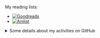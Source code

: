 My reading lists:
- [![Goodreads](https://img.shields.io/badge/goodreads-FBF9F3)](https://www.goodreads.com/review/list/171175794?shelf=currently-reading)
- [![Anilist](https://img.shields.io/badge/AniList-lightblue)](https://anilist.co/user/elblasco/)

<details>
<summary>Some details about my activities on GitHub</summary>
<br>
![My stats](https://github-readme-stats.vercel.app/api/top-langs/?username=elblasco&layout=pie&theme=highcontrast)
</details>

